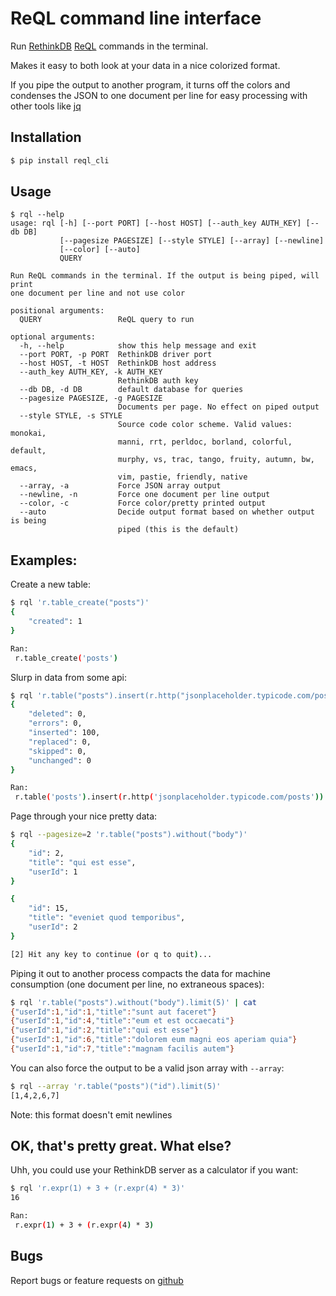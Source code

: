 # ReQL command line interface

Run [RethinkDB](http://rethinkdb.com/) [ReQL](http://rethinkdb.com/docs/introduction-to-reql/) commands in the terminal.

Makes it easy to both look at your data in a nice colorized format.

If you pipe the output to another program, it turns off the colors and
condenses the JSON to one document per line for easy processing with
other tools like [jq](http://stedolan.github.io/jq/)

## Installation

```bash
$ pip install reql_cli
```

## Usage

```
$ rql --help
usage: rql [-h] [--port PORT] [--host HOST] [--auth_key AUTH_KEY] [--db DB]
           [--pagesize PAGESIZE] [--style STYLE] [--array] [--newline]
           [--color] [--auto]
           QUERY

Run ReQL commands in the terminal. If the output is being piped, will print
one document per line and not use color

positional arguments:
  QUERY                 ReQL query to run

optional arguments:
  -h, --help            show this help message and exit
  --port PORT, -p PORT  RethinkDB driver port
  --host HOST, -t HOST  RethinkDB host address
  --auth_key AUTH_KEY, -k AUTH_KEY
                        RethinkDB auth key
  --db DB, -d DB        default database for queries
  --pagesize PAGESIZE, -g PAGESIZE
                        Documents per page. No effect on piped output
  --style STYLE, -s STYLE
                        Source code color scheme. Valid values: monokai,
                        manni, rrt, perldoc, borland, colorful, default,
                        murphy, vs, trac, tango, fruity, autumn, bw, emacs,
                        vim, pastie, friendly, native
  --array, -a           Force JSON array output
  --newline, -n         Force one document per line output
  --color, -c           Force color/pretty printed output
  --auto                Decide output format based on whether output is being
                        piped (this is the default)
```

## Examples:

Create a new table:

```bash
$ rql 'r.table_create("posts")'
{
    "created": 1
}

Ran:
 r.table_create('posts')
```

Slurp in data from some api:

```bash
$ rql 'r.table("posts").insert(r.http("jsonplaceholder.typicode.com/posts"))'
{
    "deleted": 0,
    "errors": 0,
    "inserted": 100,
    "replaced": 0,
    "skipped": 0,
    "unchanged": 0
}

Ran:
 r.table('posts').insert(r.http('jsonplaceholder.typicode.com/posts'))
```

Page through your nice pretty data:

```bash
$ rql --pagesize=2 'r.table("posts").without("body")'
{
    "id": 2,
    "title": "qui est esse",
    "userId": 1
}

{
    "id": 15,
    "title": "eveniet quod temporibus",
    "userId": 2
}

[2] Hit any key to continue (or q to quit)...
```

Piping it out to another process compacts the data for machine
consumption (one document per line, no extraneous spaces):

```bash
$ rql 'r.table("posts").without("body").limit(5)' | cat
{"userId":1,"id":1,"title":"sunt aut faceret"}
{"userId":1,"id":4,"title":"eum et est occaecati"}
{"userId":1,"id":2,"title":"qui est esse"}
{"userId":1,"id":6,"title":"dolorem eum magni eos aperiam quia"}
{"userId":1,"id":7,"title":"magnam facilis autem"}
```

You can also force the output to be a valid json array with `--array`:

```bash
$ rql --array 'r.table("posts")("id").limit(5)'
[1,4,2,6,7]
```

Note: this format doesn't emit newlines

## OK, that's pretty great. What else?

Uhh, you could use your RethinkDB server as a calculator if you want:

```bash
$ rql 'r.expr(1) + 3 + (r.expr(4) * 3)'
16

Ran:
 r.expr(1) + 3 + (r.expr(4) * 3)
```

## Bugs

Report bugs or feature requests on
[github](http://github.com/deontologician/reql_cli/issues)

